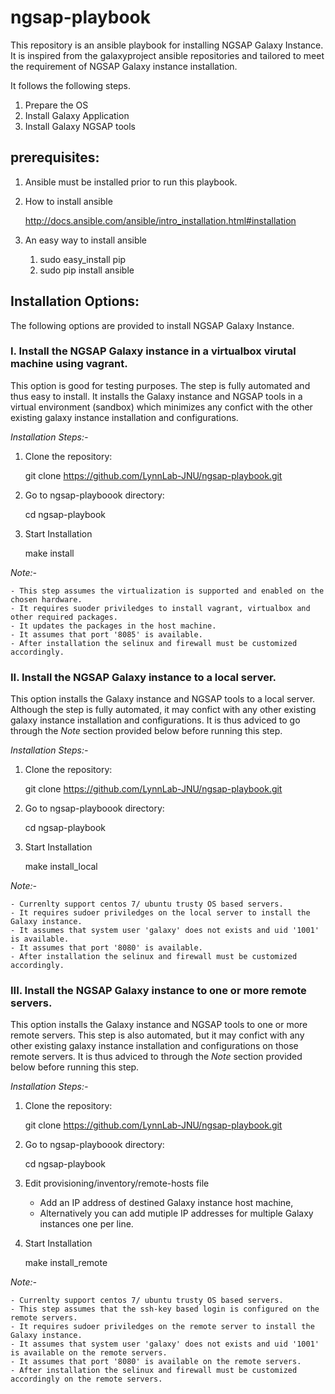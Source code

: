 # ngsap-playbook
This repository is an ansible playbook for installing NGSAP Galaxy Instance. It is inspired from the galaxyproject ansible repositories and tailored to meet the requirement of NGSAP Galaxy instance installation.


It follows the following steps.

1. Prepare the OS
2. Install Galaxy Application
3. Install Galaxy NGSAP tools


## prerequisites:

1. Ansible must be installed prior to run this playbook.

2. How to install ansible
	
	http://docs.ansible.com/ansible/intro_installation.html#installation 

3. An easy way to install ansible
	1. sudo easy_install pip
	2. sudo pip install ansible 


## Installation Options:

The following options are provided to install NGSAP Galaxy Instance.  

### I. Install the NGSAP Galaxy instance in a virtualbox virutal machine using vagrant.

This option is good for testing purposes. The step is fully automated and thus easy to install. 
It installs the Galaxy instance and NGSAP tools in a virtual environment (sandbox) which minimizes 
any confict with the other existing galaxy instance installation and configurations.  


*Installation Steps:-*


1. Clone the repository:  

    git clone https://github.com/LynnLab-JNU/ngsap-playbook.git 

2. Go to ngsap-playboook directory:

    cd ngsap-playbook

3. Start Installation

    make install



*Note:-*

    - This step assumes the virtualization is supported and enabled on the chosen hardware.
    - It requires suoder priviledges to install vagrant, virtualbox and other required packages.
    - It updates the packages in the host machine.
    - It assumes that port '8085' is available.
    - After installation the selinux and firewall must be customized accordingly.
     

### II. Install the NGSAP Galaxy instance to a local server.

This option installs the Galaxy instance and NGSAP tools to a local server. Although the step is fully automated, 
it may confict with any other existing galaxy instance installation and configurations. It is thus adviced to go 
through the *Note* section provided below before running this step.
 

*Installation Steps:-*


1. Clone the repository: 

    git clone https://github.com/LynnLab-JNU/ngsap-playbook.git

2. Go to ngsap-playboook directory:

    cd ngsap-playbook

3. Start Installation

    make install_local



*Note:-*

    - Currenlty support centos 7/ ubuntu trusty OS based servers.
    - It requires sudoer priviledges on the local server to install the Galaxy instance.
    - It assumes that system user 'galaxy' does not exists and uid '1001' is available.
    - It assumes that port '8080' is available.
    - After installation the selinux and firewall must be customized accordingly.



### III. Install the NGSAP Galaxy instance to one or more remote servers.

This option installs the Galaxy instance and NGSAP tools to one or more remote servers. This step is also automated,
but it may confict with any other existing galaxy instance installation and configurations on those remote servers.
It is thus adviced to through the *Note* section provided below before running this step.


*Installation Steps:-*
	
	
1. Clone the repository: 

    git clone https://github.com/LynnLab-JNU/ngsap-playbook.git 

2. Go to ngsap-playboook directory:

    cd ngsap-playbook

3. Edit provisioning/inventory/remote-hosts file 

    - Add an IP address of destined Galaxy instance host machine,
    - Alternatively you can add mutiple IP addresses for multiple Galaxy instances one per line.


4. Start Installation

    make install_remote



*Note:-*
	
    - Currenlty support centos 7/ ubuntu trusty OS based servers.
    - This step assumes that the ssh-key based login is configured on the remote servers.
    - It requires sudoer priviledges on the remote server to install the Galaxy instance. 
    - It assumes that system user 'galaxy' does not exists and uid '1001' is available on the remote servers.
    - It assumes that port '8080' is available on the remote servers.
    - After installation the selinux and firewall must be customized accordingly on the remote servers.

